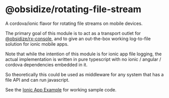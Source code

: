# @obsidize/rotating-file-stream

A cordova/ionic flavor for rotating file streams on mobile devices.

The primary goal of this module is to act as a transport outlet for [@obsidize/rx-console](https://github.com/jospete/obsidize-rx-console),
and to give an out-the-box working log-to-file solution for ionic mobile apps.

Note that while the intention of this module is for ionic app file logging, the actual implementation is
written in pure typescript with no ionic / angular / cordova dependencies embedded in it.

So theoretically this could be used as middleware for any system that has a file API and can run javascript.

See the [Ionic App Example](https://github.com/jospete/ionic-native-file-logging-example) for working sample code.